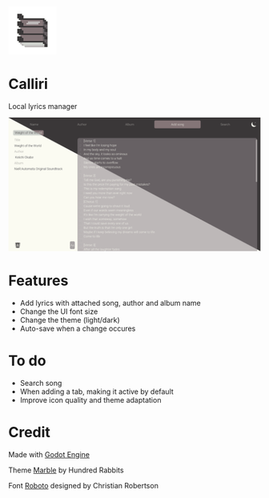 ![calliri_icon](/github/icon/calliri_96.png) 
# Calliri
Local lyrics manager

![calliri_screenshot](github/screenshot/calliri.png)

# Features
- Add lyrics with attached song, author and album name
- Change the UI font size
- Change the theme (light/dark)
- Auto-save when a change occures

# To do
- Search song
- When adding a tab, making it active by default
- Improve icon quality and theme adaptation

# Credit
Made with [Godot Engine](https://godotengine.org/)

Theme [Marble](https://github.com/hundredrabbits/Themes) by Hundred Rabbits

Font [Roboto](https://fonts.google.com/specimen/Roboto) designed by Christian Robertson

